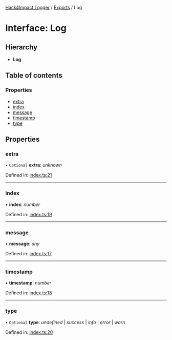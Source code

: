 [Hack4Impact Logger](https://github.com/hack4impact/logger/tree/main/docs/README.md) / [Exports](https://github.com/hack4impact/logger/tree/main/docs/modules.md) / Log

# Interface: Log

## Hierarchy

- **Log**

## Table of contents

### Properties

- [extra](https://github.com/hack4impact/logger/tree/main/docs/interfaces/log.md#extra)
- [index](https://github.com/hack4impact/logger/tree/main/docs/interfaces/log.md#index)
- [message](https://github.com/hack4impact/logger/tree/main/docs/interfaces/log.md#message)
- [timestamp](https://github.com/hack4impact/logger/tree/main/docs/interfaces/log.md#timestamp)
- [type](https://github.com/hack4impact/logger/tree/main/docs/interfaces/log.md#type)

## Properties

### extra

• `Optional` **extra**: _unknown_

Defined in: [index.ts:21](https://github.com/hack4impact/logger/blob/73c9664/src/index.ts#L21)

---

### index

• **index**: _number_

Defined in: [index.ts:19](https://github.com/hack4impact/logger/blob/73c9664/src/index.ts#L19)

---

### message

• **message**: _any_

Defined in: [index.ts:17](https://github.com/hack4impact/logger/blob/73c9664/src/index.ts#L17)

---

### timestamp

• **timestamp**: _number_

Defined in: [index.ts:18](https://github.com/hack4impact/logger/blob/73c9664/src/index.ts#L18)

---

### type

• `Optional` **type**: _undefined_ \| _success_ \| _info_ \| _error_ \| _warn_

Defined in: [index.ts:20](https://github.com/hack4impact/logger/blob/73c9664/src/index.ts#L20)
